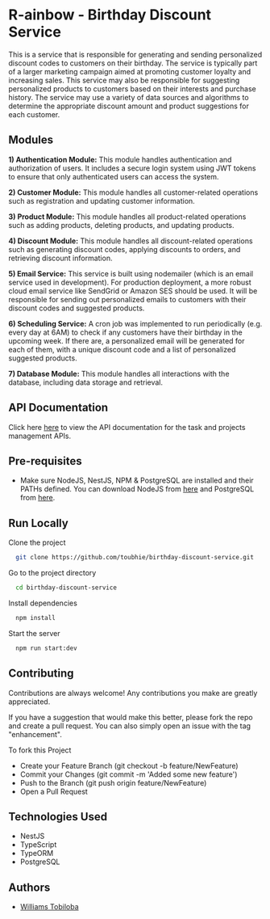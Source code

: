 

# R-ainbow - Birthday Discount Service

This is a service that is responsible for generating and sending personalized discount codes to customers on their birthday. The service is typically part of a larger marketing campaign aimed at promoting customer loyalty and increasing sales. This service may also be responsible for suggesting personalized products to customers based on their interests and purchase history. The service may use a variety of data sources and algorithms to determine the appropriate discount amount and product suggestions for each customer.
 
## Modules

**1) Authentication Module:** This module handles authentication and authorization of users. It includes a secure login system using JWT tokens to ensure that only authenticated users can access the system.

**2) Customer Module:** This module handles all customer-related operations such as registration and updating customer information.

**3) Product Module:** This module handles all product-related operations such as adding products, deleting products, and updating products.

**4) Discount Module:** This module handles all discount-related operations such as generating discount codes, applying discounts to orders, and retrieving discount information.

**5) Email Service:** This service is built using nodemailer (which is an email service used in development). For production deployment, a more robust cloud email service like SendGrid or Amazon SES should be used. It will be responsible for sending out personalized emails to customers with their discount codes and suggested products.

**6) Scheduling Service:** A cron job was implemented to run periodically (e.g. every day at 6AM) to check if any customers have their birthday in the upcoming week. If there are, a personalized email will be generated for each of them, with a unique discount code and a list of personalized suggested products.

**7) Database Module:** This module handles all interactions with the database, including data storage and retrieval.


## API Documentation

Click here [here](https://documenter.getpostman.com/view/2563187/2s93XyShJL) to view the API documentation for the task and projects management APIs.


## Pre-requisites

- Make sure NodeJS, NestJS, NPM & PostgreSQL are installed and their PATHs defined. You can download NodeJS from [here](https://nodejs.org/en/) and PostgreSQL from [here](https://www.postgresql.org/docs/14/index.html).
## Run Locally

Clone the project

```bash
  git clone https://github.com/toubhie/birthday-discount-service.git
```

Go to the project directory

```bash
  cd birthday-discount-service
```

Install dependencies

```bash
  npm install
```

Start the server

```bash
  npm run start:dev
```

## Contributing

Contributions are always welcome! Any contributions you make are greatly appreciated.

If you have a suggestion that would make this better, please fork the repo and create a pull request. You can also simply open an issue with the tag "enhancement".

To fork this Project
- Create your Feature Branch (git checkout -b feature/NewFeature)
- Commit your Changes (git commit -m 'Added some new feature')
- Push to the Branch (git push origin feature/NewFeature)
- Open a Pull Request

## Technologies Used
- NestJS
- TypeScript
- TypeORM
- PostgreSQL

## Authors

- [Williams Tobiloba](https://github.com/toubhie)

